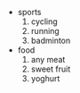 * sports
  1. cycling
  2. running
  3. badminton
* food
  1. any meat
  2. sweet fruit
  3. yoghurt

